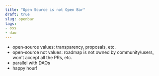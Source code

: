 ```yaml
---
title: "Open Source is not Open Bar"
draft: true
slug: openbar
tags:
- oss
- dao
---
```


- open-source values: transparency, proposals, etc.
- open-source not values: roadmap is not owned by community/users, won't accept all the PRs, etc.
- parallel with DAOs
- happy hour!
